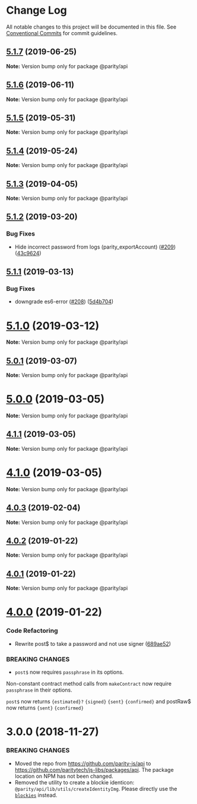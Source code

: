 # Change Log

All notable changes to this project will be documented in this file.
See [Conventional Commits](https://conventionalcommits.org) for commit guidelines.

## [5.1.7](https://github.com/paritytech/js-libs/tree/master/packages/api/compare/v5.1.6...v5.1.7) (2019-06-25)

**Note:** Version bump only for package @parity/api





## [5.1.6](https://github.com/paritytech/js-libs/tree/master/packages/api/compare/v5.1.5...v5.1.6) (2019-06-11)

**Note:** Version bump only for package @parity/api





## [5.1.5](https://github.com/paritytech/js-libs/tree/master/packages/api/compare/v5.1.4...v5.1.5) (2019-05-31)

**Note:** Version bump only for package @parity/api





## [5.1.4](https://github.com/paritytech/js-libs/tree/master/packages/api/compare/v5.1.3...v5.1.4) (2019-05-24)

**Note:** Version bump only for package @parity/api





## [5.1.3](https://github.com/paritytech/js-libs/tree/master/packages/api/compare/v5.1.2...v5.1.3) (2019-04-05)

**Note:** Version bump only for package @parity/api





## [5.1.2](https://github.com/paritytech/js-libs/tree/master/packages/api/compare/v5.1.1...v5.1.2) (2019-03-20)


### Bug Fixes

* Hide incorrect password from logs (parity_exportAccount) ([#209](https://github.com/paritytech/js-libs/tree/master/packages/api/issues/209)) ([43c9624](https://github.com/paritytech/js-libs/tree/master/packages/api/commit/43c9624))





## [5.1.1](https://github.com/paritytech/js-libs/tree/master/packages/api/compare/v5.1.0...v5.1.1) (2019-03-13)


### Bug Fixes

* downgrade es6-error ([#208](https://github.com/paritytech/js-libs/tree/master/packages/api/issues/208)) ([5d4b704](https://github.com/paritytech/js-libs/tree/master/packages/api/commit/5d4b704))





# [5.1.0](https://github.com/paritytech/js-libs/tree/master/packages/api/compare/v5.0.1...v5.1.0) (2019-03-12)

**Note:** Version bump only for package @parity/api





## [5.0.1](https://github.com/paritytech/js-libs/tree/master/packages/api/compare/v5.0.0...v5.0.1) (2019-03-07)

**Note:** Version bump only for package @parity/api





# [5.0.0](https://github.com/paritytech/js-libs/tree/master/packages/api/compare/v4.1.1...v5.0.0) (2019-03-05)

**Note:** Version bump only for package @parity/api





## [4.1.1](https://github.com/paritytech/js-libs/tree/master/packages/api/compare/v4.1.0...v4.1.1) (2019-03-05)

**Note:** Version bump only for package @parity/api





# [4.1.0](https://github.com/paritytech/js-libs/tree/master/packages/api/compare/v4.0.3...v4.1.0) (2019-03-05)

**Note:** Version bump only for package @parity/api





## [4.0.3](https://github.com/paritytech/js-libs/tree/master/packages/api/compare/v4.0.2...v4.0.3) (2019-02-04)

**Note:** Version bump only for package @parity/api





## [4.0.2](https://github.com/paritytech/js-libs/tree/master/packages/api/compare/v4.0.1...v4.0.2) (2019-01-22)

**Note:** Version bump only for package @parity/api





## [4.0.1](https://github.com/paritytech/js-libs/tree/master/packages/api/compare/v4.0.0...v4.0.1) (2019-01-22)

**Note:** Version bump only for package @parity/api





# [4.0.0](https://github.com/paritytech/js-libs/tree/master/packages/api/compare/v3.0.31...v4.0.0) (2019-01-22)


### Code Refactoring

* Rewrite post$ to take a password and not use signer ([689ae52](https://github.com/paritytech/js-libs/tree/master/packages/api/commit/689ae52))


### BREAKING CHANGES

* `post$` now requires `passphrase` in its options.

Non-constant contract method calls from `makeContract` now require `passphrase` in their options.

`post$` now returns `{estimated}?` `{signed}` `{sent}` `{confirmed}` and postRaw$ now returns `{sent}` `{confirmed}`





# 3.0.0 (2018-11-27)

### BREAKING CHANGES

* Moved the repo from https://github.com/parity-js/api to https://github.com/paritytech/js-libs/packages/api. The package location on NPM has not been changed.
* Removed the utility to create a blockie identicon: `@parity/api/lib/utils/createIdentityImg`. Please directly use the [`blockies`](https://github.com/download13/blockies) instead.
